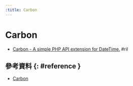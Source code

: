 ```yaml
---
:title: Carbon
---
```

# Carbon

  - [Carbon \- A simple PHP API extension for DateTime\.](https://carbon.nesbot.com/) #ril

## 參考資料 {: #reference }

  - [Carbon](https://carbon.nesbot.com/)
